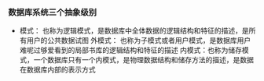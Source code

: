 ### 数据库系统三个抽象级别

- 模式： 也称为逻辑模式，是数据库中全体数据的逻辑结构和特征的描述，是所有用户的公共数据试图
外模式： 也称为子模式或者用户模式，是数据库用户难呢过够爱看到的局部书库的逻辑结构和特征的描述
内模式：也称为储存模式，一个数据库只有一个内模式，是物理数据结构和储存方法的描述，是数据在数据库内部的表示方式
